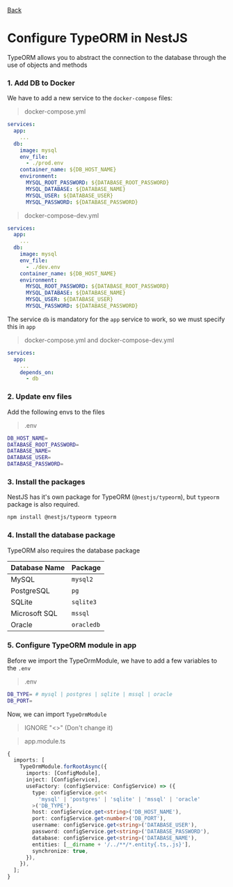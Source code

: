 [Back](../NestJS.md)

# Configure TypeORM in NestJS

TypeORM allows you to abstract the connection to the database through the use of objects and methods

### 1. Add DB to Docker
We have to add a new service to the `docker-compose` files:

> docker-compose.yml
```yaml
services:
  app:
    ...
  db:
    image: mysql
    env_file:
      - ./prod.env
    container_name: ${DB_HOST_NAME}
    environment:
      MYSQL_ROOT_PASSWORD: ${DATABASE_ROOT_PASSWORD}
      MYSQL_DATABASE: ${DATABASE_NAME}
      MYSQL_USER: ${DATABASE_USER}
      MYSQL_PASSWORD: ${DATABASE_PASSWORD}
```

> docker-compose-dev.yml
```yaml
services:
  app:
    ...
  db:
    image: mysql
    env_file:
      - ./dev.env
    container_name: ${DB_HOST_NAME}
    environment:
      MYSQL_ROOT_PASSWORD: ${DATABASE_ROOT_PASSWORD}
      MYSQL_DATABASE: ${DATABASE_NAME}
      MYSQL_USER: ${DATABASE_USER}
      MYSQL_PASSWORD: ${DATABASE_PASSWORD}
```

The service `db` is mandatory for the `app` service to work, so we must specify this in `app`

> docker-compose.yml and docker-compose-dev.yml
```yaml
services:
  app:
    ...
    depends_on:
      - db
```

### 2. Update env files

Add the following envs to the files

> .env
```bash
DB_HOST_NAME=
DATABASE_ROOT_PASSWORD=
DATABASE_NAME=
DATABASE_USER=
DATABASE_PASSWORD=
```

### 3. Install the packages

NestJS has it's own package for TypeORM (`@nestjs/typeorm`), but `typeorm` package is also required.

```bash
npm install @nestjs/typeorm typeorm
```

### 4. Install the database package

TypeORM also requires the database package

| Database Name | Package    |
| ------------- | ---------- |
| MySQL         | `mysql2`   |
| PostgreSQL    | `pg`       |
| SQLite        | `sqlite3`  |
| Microsoft SQL | `mssql`    |
| Oracle        | `oracledb` |

### 5. Configure TypeORM module in app

Before we import the TypeOrmModule, we have to add a few variables to the `.env`

> .env

```bash
DB_TYPE= # mysql | postgres | sqlite | mssql | oracle
DB_PORT=
```

Now, we can import `TypeOrmModule`
> IGNORE "<>" (Don't change it)

> app.module.ts

```typescript
{
  imports: [
    TypeOrmModule.forRootAsync({
      imports: [ConfigModule],
      inject: [ConfigService],
      useFactory: (configService: ConfigService) => ({
        type: configService.get<
          'mysql' | 'postgres' | 'sqlite' | 'mssql' | 'oracle'
        >('DB_TYPE'),
        host: configService.get<string>('DB_HOST_NAME'),
        port: configService.get<number>('DB_PORT'),
        username: configService.get<string>('DATABASE_USER'),
        password: configService.get<string>('DATABASE_PASSWORD'),
        database: configService.get<string>('DATABASE_NAME'),
        entities: [__dirname + '/../**/*.entity{.ts,.js}'],
        synchronize: true,
      }),
    }),
  ];
}
```
